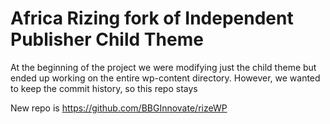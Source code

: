 Africa Rizing fork of Independent Publisher Child Theme
===========================

At the beginning of the project we were modifying just the child theme but ended up working on the entire wp-content directory.  However, we wanted to keep the commit history, so this repo stays

New repo is https://github.com/BBGInnovate/rizeWP
